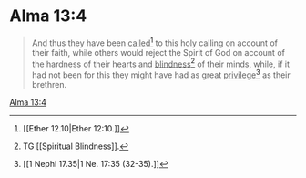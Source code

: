 # Alma 13:4

> And thus they have been <u>called</u>[^a] to this holy calling on account of their faith, while others would reject the Spirit of God on account of the hardness of their hearts and <u>blindness</u>[^b] of their minds, while, if it had not been for this they might have had as great <u>privilege</u>[^c] as their brethren.

[Alma 13:4](https://www.churchofjesuschrist.org/study/scriptures/bofm/alma/13?lang=eng&id=p4#p4)


[^a]: [[Ether 12.10|Ether 12:10.]]
[^b]: TG [[Spiritual Blindness]].
[^c]: [[1 Nephi 17.35|1 Ne. 17:35 (32-35).]]
